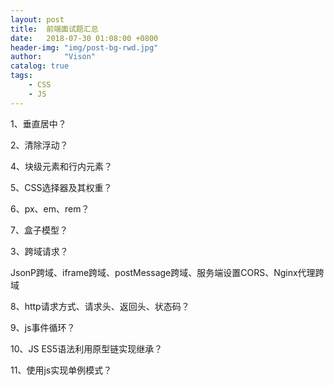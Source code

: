 ```yaml
---
layout: post
title:  前端面试题汇总
date:   2018-07-30 01:08:00 +0800
header-img: "img/post-bg-rwd.jpg"
author:     "Vison"
catalog: true
tags:
    - CSS
    - JS
---
```


1、垂直居中？

2、清除浮动？

4、块级元素和行内元素？

5、CSS选择器及其权重？

6、px、em、rem？

7、盒子模型？


3、跨域请求？

   JsonP跨域、iframe跨域、postMessage跨域、服务端设置CORS、Nginx代理跨域

8、http请求方式、请求头、返回头、状态码？

9、js事件循环？

10、JS ES5语法利用原型链实现继承？

11、使用js实现单例模式？
